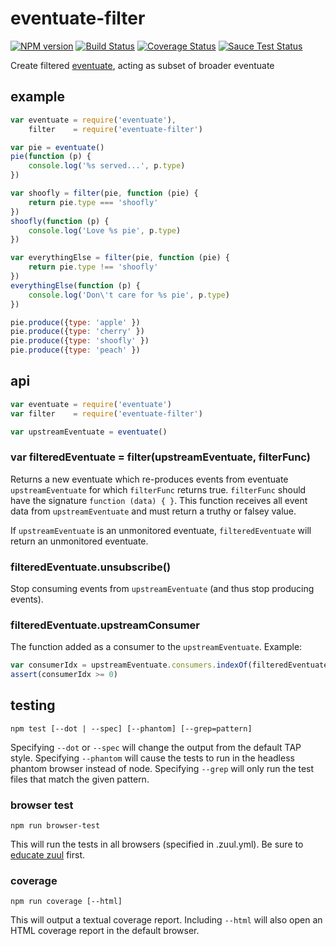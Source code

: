 # eventuate-filter

[![NPM version](https://badge.fury.io/js/eventuate-filter.png)](http://badge.fury.io/js/eventuate-filter)
[![Build Status](https://travis-ci.org/jasonpincin/eventuate-filter.svg?branch=master)](https://travis-ci.org/jasonpincin/eventuate-filter)
[![Coverage Status](https://coveralls.io/repos/jasonpincin/eventuate-filter/badge.png?branch=master)](https://coveralls.io/r/jasonpincin/eventuate-filter?branch=master)
[![Sauce Test Status](https://saucelabs.com/browser-matrix/jp-eventuate-filter.svg)](https://saucelabs.com/u/jp-eventuate-filter)

Create filtered [eventuate](https://github.com/jasonpincin/eventuate), acting as subset of broader eventuate

## example

```javascript
var eventuate = require('eventuate'),
    filter    = require('eventuate-filter')

var pie = eventuate()
pie(function (p) {
    console.log('%s served...', p.type)
})

var shoofly = filter(pie, function (pie) {
    return pie.type === 'shoofly'
})
shoofly(function (p) {
    console.log('Love %s pie', p.type)
})

var everythingElse = filter(pie, function (pie) {
    return pie.type !== 'shoofly'
})
everythingElse(function (p) {
    console.log('Don\'t care for %s pie', p.type)
})

pie.produce({type: 'apple' })
pie.produce({type: 'cherry' })
pie.produce({type: 'shoofly' })
pie.produce({type: 'peach' })
```

## api

```javascript
var eventuate = require('eventuate')
var filter    = require('eventuate-filter')

var upstreamEventuate = eventuate()
```

### var filteredEventuate = filter(upstreamEventuate, filterFunc)

Returns a new eventuate which re-produces events from eventuate `upstreamEventuate` for which `filterFunc` returns true.  `filterFunc` should have the signature `function (data) { }`. This function receives all event data from `upstreamEventuate` and must return a truthy or falsey value.

If `upstreamEventuate` is an unmonitored eventuate, `filteredEventuate` will return an unmonitored eventuate.

### filteredEventuate.unsubscribe()

Stop consuming events from `upstreamEventuate` (and thus stop producing events). 

### filteredEventuate.upstreamConsumer

The function added as a consumer to the `upstreamEventuate`. Example:

```javascript
var consumerIdx = upstreamEventuate.consumers.indexOf(filteredEventuate.upstreamConsumer)
assert(consumerIdx >= 0)
```

## testing

`npm test [--dot | --spec] [--phantom] [--grep=pattern]`

Specifying `--dot` or `--spec` will change the output from the default TAP style. 
Specifying `--phantom` will cause the tests to run in the headless phantom browser instead of node.
Specifying `--grep` will only run the test files that match the given pattern.

### browser test

`npm run browser-test`

This will run the tests in all browsers (specified in .zuul.yml). Be sure to [educate zuul](https://github.com/defunctzombie/zuul/wiki/cloud-testing#2-educate-zuul) first.

### coverage

`npm run coverage [--html]`

This will output a textual coverage report. Including `--html` will also open 
an HTML coverage report in the default browser.
